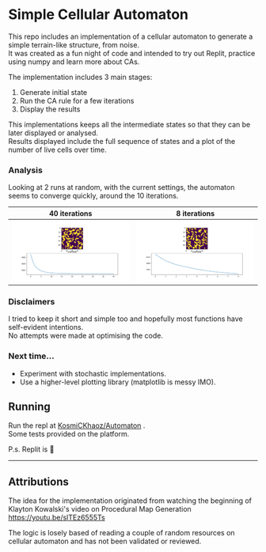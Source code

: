 # Simple Cellular Automaton

This repo includes an implementation of a cellular automaton to generate a simple terrain-like structure, from noise.  
It was created as a fun night of code and intended to try out Replit, practice using numpy and learn more about CAs.  

The implementation includes 3 main stages:  

1. Generate initial state  
2. Run the CA rule for a few iterations  
3. Display the results  


This implementations keeps all the intermediate states so that they can be later displayed or analysed.  
Results displayed include the full sequence of states and a plot of the number of live cells over time.  

### Analysis

Looking at 2 runs at random, with the current settings, the automaton seems to converge quickly, around the 10 iterations.  

40 iterations | 8 iterations
:------------:|:------------:
![](40-iterations.png) | ![](8-iterations.png)

### Disclaimers

I tried to keep it short and simple too and hopefully most functions have self-evident intentions.  
No attempts were made at optimising the code.  

### Next time...

* Experiment with stochastic implementations.  
* Use a higher-level plotting library (matplotlib is messy IMO).  

## Running

Run the repl at [KosmiCKhaoz/Automaton](https://replit.com/@KosmiCKhaoz/Automaton#main.py) .  
Some tests provided on the platform.  

P.s. Replit is 🤩

---

## Attributions
  
The idea for the implementation originated from watching the beginning of Klayton Kowalski's video on Procedural Map Generation https://youtu.be/slTEz6555Ts  

The logic is losely based of reading a couple of random resources on cellular automaton and has not been validated or reviewed.